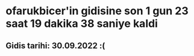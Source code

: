 # ofarukbicer'in gidisine son 1 gun 23 saat 19 dakika 38 saniye kaldi

## Gidis tarihi: 30.09.2022 :(